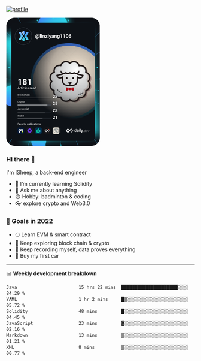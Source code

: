 [![profile](http://img.codelin.xyz/hello-im-isheep.svg)](https://www.calligrapher.ai/)

<a href="https://app.daily.dev/linziyang1106"><img src="/devcard.png" width="250" alt="ISheep's Dev Card"/></a>

### Hi there 🐏

I'm ISheep, a back-end engineer

- 🔭 I’m currently learning Solidity
- 💬 Ask me about anything
- 😄 Hobby: badminton & coding
- 👓 explore crypto and Web3.0

### 🚀 Goals in 2022
+ 🌕 Learn EVM & smart contract
+ 🤔 Keep exploring block chain & crypto
+ 🐏 Keep recording myself, data proves everything
+ 🚗 Buy my first car

-------

📊 **Weekly development breakdown**
<!--START_SECTION:waka-->

```text
Java                       15 hrs 22 mins  █████████████████████░░░░   84.29 %
YAML                       1 hr 2 mins     █▒░░░░░░░░░░░░░░░░░░░░░░░   05.72 %
Solidity                   48 mins         █░░░░░░░░░░░░░░░░░░░░░░░░   04.45 %
JavaScript                 23 mins         ▓░░░░░░░░░░░░░░░░░░░░░░░░   02.16 %
Markdown                   13 mins         ▒░░░░░░░░░░░░░░░░░░░░░░░░   01.21 %
XML                        8 mins          ▒░░░░░░░░░░░░░░░░░░░░░░░░   00.77 %
```

<!--END_SECTION:waka-->
